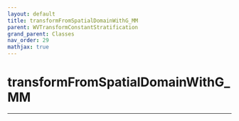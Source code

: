 ```yaml
---
layout: default
title: transformFromSpatialDomainWithG_MM
parent: WVTransformConstantStratification
grand_parent: Classes
nav_order: 29
mathjax: true
---
```


#  transformFromSpatialDomainWithG_MM




---


